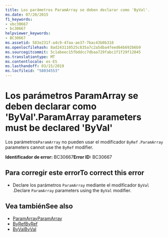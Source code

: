 ```yaml
---
title: Los parámetros ParamArray se deben declarar como 'ByVal'.
ms.date: 07/20/2015
f1_keywords:
- vbc30667
- bc30667
helpviewer_keywords:
- BC30667
ms.assetid: 583e231f-a4c9-47aa-ae37-7bac43b0b318
ms.openlocfilehash: 8ad243110525c835a7c2a5dba4feed64b692b6b9
ms.sourcegitcommit: 5c1abeec15fbddcc7dbaa729fabc1f1f29f12045
ms.translationtype: MT
ms.contentlocale: es-ES
ms.lasthandoff: 03/15/2019
ms.locfileid: "58034553"
---
```

# <a name="paramarray-parameters-must-be-declared-byval"></a><span data-ttu-id="b3cb3-102">Los parámetros ParamArray se deben declarar como 'ByVal'.</span><span class="sxs-lookup"><span data-stu-id="b3cb3-102">ParamArray parameters must be declared 'ByVal'</span></span>
<span data-ttu-id="b3cb3-103">Los parámetros`ParamArray` no pueden usar el modificador `ByRef` .</span><span class="sxs-lookup"><span data-stu-id="b3cb3-103">`ParamArray` parameters cannot use the `ByRef` modifier.</span></span>  
  
 <span data-ttu-id="b3cb3-104">**Identificador de error:** BC30667</span><span class="sxs-lookup"><span data-stu-id="b3cb3-104">**Error ID:** BC30667</span></span>  
  
## <a name="to-correct-this-error"></a><span data-ttu-id="b3cb3-105">Para corregir este error</span><span class="sxs-lookup"><span data-stu-id="b3cb3-105">To correct this error</span></span>  
  
-   <span data-ttu-id="b3cb3-106">Declare los parámetros `ParamArray` mediante el modificador `ByVal` .</span><span class="sxs-lookup"><span data-stu-id="b3cb3-106">Declare `ParamArray` parameters using the `ByVal` modifier.</span></span>  
  
## <a name="see-also"></a><span data-ttu-id="b3cb3-107">Vea también</span><span class="sxs-lookup"><span data-stu-id="b3cb3-107">See also</span></span>

- [<span data-ttu-id="b3cb3-108">ParamArray</span><span class="sxs-lookup"><span data-stu-id="b3cb3-108">ParamArray</span></span>](../../visual-basic/language-reference/modifiers/paramarray.md)
- [<span data-ttu-id="b3cb3-109">ByRef</span><span class="sxs-lookup"><span data-stu-id="b3cb3-109">ByRef</span></span>](../../visual-basic/language-reference/modifiers/byref.md)
- [<span data-ttu-id="b3cb3-110">ByVal</span><span class="sxs-lookup"><span data-stu-id="b3cb3-110">ByVal</span></span>](../../visual-basic/language-reference/modifiers/byval.md)
